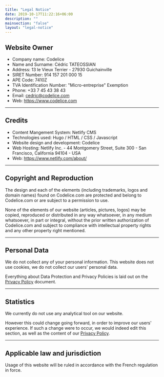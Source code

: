```yaml
---
title: "Legal Notice"
date: 2019-10-17T11:22:16+06:00
description: ""
mainsection: "false"
layout: "legal-notice"
---
```


## Website Owner

- Company name: Codelice
- Name and Surname: Cédric TATEOSSIAN
- Address: 13 le Vieux Terrier - 27930 Guichainville
- SIRET Number: 914 157 201 000 15
- APE Code: 7410Z
- TVA Identification Number: "Micro-entreprise" Exemption
- Phone: +33 7 45 43 38 43
- Email: cedric@codelice.com
- Web: https://www.codelice.com

***

## Credits

- Content Mangement System: Netlify CMS
- Technologies used: Hugo / HTML / CSS / Javascript
- Website design and development: Codelice
- Web Hosting: Netlify Inc. - 44 Montgomery Street, Suite 300 - San Francisco, California 94104 - USA
- Web: https://www.netlify.com/about/

***

## Copyright and Reproduction

The design and each of the elements (including trademarks, logos and domain names) found on Codelice.com are protected and belong to Codelice.com or are subject to a permission to use.

None of the elements of our website (articles, pictures, logos) may be copied, reproduced or distributed in any way whatsoever, in any medium whatsoever, in part or integral, without the prior written authorization of Codelice.com and subject to compliance with intellectual property rights and any other property right mentioned.

***

## Personal Data

We do not collect any of your personal information. This website does not use cookies, we do not collect our users' personal data.

Everything about Data Protection and Privacy Policies is laid out on the [Privacy Policy](/en/privacy-policy) document.

***

## Statistics

We currently do not use any analytical tool on our website.

However this could change going forward, in order to improve our users' experience. If such a change were to occur, we would indeed edit this section, as well as the content of our [Privacy Policy](/en/privacy-policy).

***

## Applicable law and jurisdiction

Usage of this website will be ruled in accordance with the French regulation in force. 